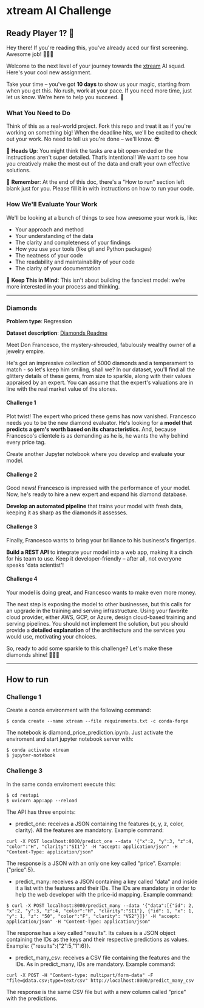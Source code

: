 # xtream AI Challenge

## Ready Player 1? 🚀

Hey there! If you're reading this, you've already aced our first screening. Awesome job! 👏👏👏

Welcome to the next level of your journey towards the [xtream](https://xtreamers.io) AI squad. Here's your cool new assignment.

Take your time – you've got **10 days** to show us your magic, starting from when you get this. No rush, work at your pace. If you need more time, just let us know. We're here to help you succeed. 🤝

### What You Need to Do

Think of this as a real-world project. Fork this repo and treat it as if you're working on something big! When the deadline hits, we'll be excited to check out your work. No need to tell us you're done – we'll know. 😎

🚨 **Heads Up**: You might think the tasks are a bit open-ended or the instructions aren't super detailed. That’s intentional! We want to see how you creatively make the most out of the data and craft your own effective solutions.

🚨 **Remember**: At the end of this doc, there's a "How to run" section left blank just for you. Please fill it in with instructions on how to run your code.

### How We'll Evaluate Your Work

We'll be looking at a bunch of things to see how awesome your work is, like:

* Your approach and method
* Your understanding of the data
* The clarity and completeness of your findings
* How you use your tools (like git and Python packages)
* The neatness of your code
* The readability and maintainability of your code
* The clarity of your documentation

🚨 **Keep This in Mind**: This isn't about building the fanciest model: we're more interested in your process and thinking.

---

### Diamonds

**Problem type**: Regression

**Dataset description**: [Diamonds Readme](./datasets/diamonds/README.md)

Meet Don Francesco, the mystery-shrouded, fabulously wealthy owner of a jewelry empire. 

He's got an impressive collection of 5000 diamonds and a temperament to match - so let's keep him smiling, shall we? 
In our dataset, you'll find all the glittery details of these gems, from size to sparkle, along with their values 
appraised by an expert. You can assume that the expert's valuations are in line with the real market value of the stones.

#### Challenge 1

Plot twist! The expert who priced these gems has now vanished. 
Francesco needs you to be the new diamond evaluator. 
He's looking for a **model that predicts a gem's worth based on its characteristics**. 
And, because Francesco's clientele is as demanding as he is, he wants the why behind every price tag. 

Create another Jupyter notebook where you develop and evaluate your model.

#### Challenge 2

Good news! Francesco is impressed with the performance of your model. 
Now, he's ready to hire a new expert and expand his diamond database. 

**Develop an automated pipeline** that trains your model with fresh data, 
keeping it as sharp as the diamonds it assesses.

#### Challenge 3

Finally, Francesco wants to bring your brilliance to his business's fingertips. 

**Build a REST API** to integrate your model into a web app, 
making it a cinch for his team to use. 
Keep it developer-friendly – after all, not everyone speaks 'data scientist'!

#### Challenge 4

Your model is doing great, and Francesco wants to make even more money.

The next step is exposing the model to other businesses, but this calls for an upgrade in the training and serving infrastructure.
Using your favorite cloud provider, either AWS, GCP, or Azure, design cloud-based training and serving pipelines.
You should not implement the solution, but you should provide a **detailed explanation** of the architecture and the services you would use, motivating your choices.

So, ready to add some sparkle to this challenge? Let's make these diamonds shine! 🌟💎✨

---

## How to run

### Challenge 1
Create a conda environment with the following command:
```
$ conda create --name xtream --file requirements.txt -c conda-forge
```
The notebook is diamond_price_prediction.ipynb. Just activate the enviroment and start jupyter notebook server with:
```
$ conda activate xtream
$ jupyter-notebook
```

### Challenge 3
In the same conda enviroment execute this:
```
$ cd restapi
$ uvicorn app:app --reload
```

The API has three enpoints:
* predict_one: receives a JSON containing the features (x, y, z, color, clarity). All the features are mandatory. Example command:
```
curl -X POST localhost:8000/predict_one --data '{"x":2, "y":3, "z":4, "color":"H", "clarity":"SI1"}' -H "accept: application/json" -H "Content-Type: application/json"
```
The response is a JSON with an only one key called "price". Example: {"price":5}.
* predict_many: receives a JSON containing a key called "data" and inside it a list with the features and their IDs. The IDs are mandatory in order to help the web developer with the price-id mapping. Example command:
```
$ curl -X POST localhost:8000/predict_many --data '{"data":[{"id": 2, "x":2, "y":3, "z":4, "color":"H", "clarity":"SI1"}, {"id": 1, "x": 1, "y": 1, "z": "50", "color":"F", "clarity": "VS2"}]}' -H "accept: application/json" -H "Content-Type: application/json"
```
The response has a key called "results". Its calues is a JSON object containing the IDs as the keys and their respective predictions as values. Example: {"results":{"2":5,"1":6}}.
* predict_many_csv: receives a CSV file containing the features and the IDs. As in predict_many, IDs are mandatory. Example command:
```
curl -X POST -H "Content-type: multipart/form-data" -F "file=@data.csv;type=text/csv" http://localhost:8000/predict_many_csv
```
The response is the same CSV file but with a new column called "price" with the predictions.
